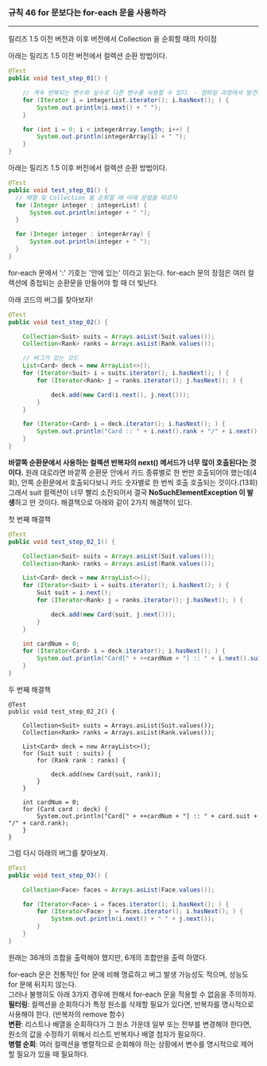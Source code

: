 ### 규칙 46 for 문보다는 for-each 문을 사용하라
***

릴리즈 1.5 이전 버전과 이후 버전에서 Collection 을 순회할 때의 차이점<br>

아래는 릴리즈 1.5 이전 버전에서 컬렉션 순환 방법이다.
```java 
@Test
public void test_step_01() {

    // 계속 반복되는 변수와 실수로 다른 변수를 사용할 수 있다. - 컴파일 과정에서 발견되지 않음
    for (Iterator i = integerList.iterator(); i.hasNext(); ) {
        System.out.println(i.next() + " ");
    }

    for (int i = 0; i < integerArray.length; i++) {
        System.out.println(integerArray[i] + " ");
    }
}
```

아래는 릴리즈 1.5 이후 버전에서 컬렉션 순환 방법이다.
```java
@Test
public void test_step_01() {
  // 배열 및 Collection 을 순회할 때 아래 문법을 따르자
  for (Integer integer : integerList) {
      System.out.println(integer + " ");
  }

  for (Integer integer : integerArray) {
      System.out.println(integer + " ");
  }
}
```
for-each 문에서 ':' 기호는 '안에 있는' 이라고 읽는다. for-each 문의 장점은 여러 컬렉션에 중첩되는 순환문을 만들어야 할 때 더 빛난다.

아래 코드의 버그를 찾아보자!
```java
@Test
public void test_step_02() {

    Collection<Suit> suits = Arrays.asList(Suit.values());
    Collection<Rank> ranks = Arrays.asList(Rank.values());

    // 버그가 있는 코드
    List<Card> deck = new ArrayList<>();
    for (Iterator<Suit> i = suits.iterator(); i.hasNext(); ) {
        for (Iterator<Rank> j = ranks.iterator(); j.hasNext(); ) {

            deck.add(new Card(i.next(), j.next()));
        }
    }

    for (Iterator<Card> i = deck.iterator(); i.hasNext(); ) {
        System.out.println("Card :: " + i.next().rank + "/" + i.next().suit);
    }
}
```
**바깥쪽 순환문에서 사용하는 컬렉션 반복자의 next() 메서드가 너무 많이 호출된다는 것이다.** 원래 대로라면 바깥쪽 순환문 안에서 카드 종류별로 한 번만 호출되어야 했는데(4회), 안쪽 순환문에서 호출되다보니 카드 숫자별로 한 번씩 호출 호출되는 것이다.(13회) 그래서 suit 컬렉션이 너무 빨리 소진되어서 결국 **NoSuchElementException 이 발생**하고 만 것이다.
해결책으로 아래와 같이 2가지 해결책이 있다.

첫 번째 해결책
```java
@Test
public void test_step_02_1() {

    Collection<Suit> suits = Arrays.asList(Suit.values());
    Collection<Rank> ranks = Arrays.asList(Rank.values());

    List<Card> deck = new ArrayList<>();
    for (Iterator<Suit> i = suits.iterator(); i.hasNext(); ) {
        Suit suit = i.next();
        for (Iterator<Rank> j = ranks.iterator(); j.hasNext(); ) {

            deck.add(new Card(suit, j.next()));
        }
    }

    int cardNum = 0;
    for (Iterator<Card> i = deck.iterator(); i.hasNext(); ) {
        System.out.println("Card[" + ++cardNum + "] :: " + i.next().suit + "/" + i.next().rank);
    }
}
```
 
두 번째 해결책
```
@Test
public void test_step_02_2() {

    Collection<Suit> suits = Arrays.asList(Suit.values());
    Collection<Rank> ranks = Arrays.asList(Rank.values());

    List<Card> deck = new ArrayList<>();
    for (Suit suit : suits) {
        for (Rank rank : ranks) {

            deck.add(new Card(suit, rank));
        }
    }

    int cardNum = 0;
    for (Card card : deck) {
        System.out.println("Card[" + ++cardNum + "] :: " + card.suit + "/" + card.rank);
    }
}
```

그럼 다시 아래의 버그를 찾아보자.
``` java
@Test
public void test_step_03() {

    Collection<Face> faces = Arrays.asList(Face.values());

    for (Iterator<Face> i = faces.iterator(); i.hasNext(); ) {
        for (Iterator<Face> j = faces.iterator(); i.hasNext(); ) {
            System.out.println(i.next() + " " + j.next());
        }
    }
}
```
원래는 36개의 조합을 출력해야 했지만, 6개의 조합만을 출력 하였다.

for-each 문은 전통적인 for 문에 비해 명료하고 버그 발생 가능성도 적으며, 성능도 for 문에 뒤지지 않는다.<br>
그러나 불행히도 아래 3가지 경우에 한해서 for-each 문을 적용할 수 없음을 주의하자.<br>
 **필터링**: 컬렉션을 순회하다가 특정 원소를 삭제할 필요가 있다면, 반복자를 명시적으로 사용해야 한다. (반복자의 remove 함수)<br>
 **변환**: 리스트나 배열을 순회하다가 그 원소 가운데 일부 또는 전부를 변경해야 한다면, 원소의 값을 수정하기 위해서 리스트 반복자나 배열 첨자가 필요하다.<br>
 **병렬 순회**: 여러 컬렉션을 병렬적으로 순회해야 하는 상황에서 변수를 명시적으로 제어할 필요가 있을 때 필요하다.<br>
